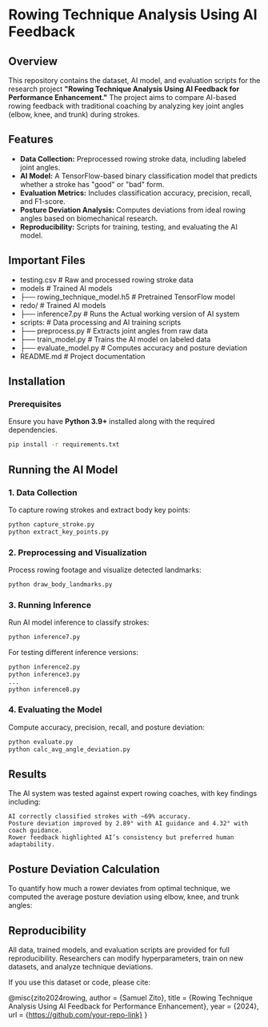 # Rowing Technique Analysis Using AI Feedback

## Overview
This repository contains the dataset, AI model, and evaluation scripts for the research project **"Rowing Technique Analysis Using AI Feedback for Performance Enhancement."** The project aims to compare AI-based rowing feedback with traditional coaching by analyzing key joint angles (elbow, knee, and trunk) during strokes.

## Features
- **Data Collection:** Preprocessed rowing stroke data, including labeled joint angles.
- **AI Model:** A TensorFlow-based binary classification model that predicts whether a stroke has "good" or "bad" form.
- **Evaluation Metrics:** Includes classification accuracy, precision, recall, and F1-score.
- **Posture Deviation Analysis:** Computes deviations from ideal rowing angles based on biomechanical research.
- **Reproducibility:** Scripts for training, testing, and evaluating the AI model.

## Important Files
- testing.csv                # Raw and processed rowing stroke data
- models                 # Trained AI models
- ├── rowing_technique_model.h5     # Pretrained TensorFlow model
- redo/                 # Trained AI models
- ├── inference7.py     # Runs the Actual working version of AI system
- scripts:                # Data processing and AI training scripts
- ├── preprocess.py       # Extracts joint angles from raw data
- ├── train_model.py      # Trains the AI model on labeled data
- ├── evaluate_model.py   # Computes accuracy and posture deviation
- README.md               # Project documentation


## Installation
### Prerequisites
Ensure you have **Python 3.9+** installed along with the required dependencies.

```sh
pip install -r requirements.txt
```

## Running the AI Model
### 1. Data Collection

To capture rowing strokes and extract body key points:
```sh
python capture_stroke.py
python extract_key_points.py
```
### 2. Preprocessing and Visualization

Process rowing footage and visualize detected landmarks:
```sh
python draw_body_landmarks.py
```
### 3. Running Inference

Run AI model inference to classify strokes:
```sh
python inference7.py
```
For testing different inference versions:
```sh
python inference2.py
python inference3.py
...
python inference8.py
```
### 4. Evaluating the Model

Compute accuracy, precision, recall, and posture deviation:
```sh
python evaluate.py
python calc_avg_angle_deviation.py
```
## Results

The AI system was tested against expert rowing coaches, with key findings including:

    AI correctly classified strokes with ~69% accuracy.
    Posture deviation improved by 2.89° with AI guidance and 4.32° with coach guidance.
    Rower feedback highlighted AI’s consistency but preferred human adaptability.

## Posture Deviation Calculation

To quantify how much a rower deviates from optimal technique, we computed the average posture deviation using elbow, knee, and trunk angles:
​​
## Reproducibility

All data, trained models, and evaluation scripts are provided for full reproducibility. Researchers can modify hyperparameters, train on new datasets, and analyze technique deviations.

If you use this dataset or code, please cite:

@misc{zito2024rowing,
  author = {Samuel Zito},
  title = {Rowing Technique Analysis Using AI Feedback for Performance Enhancement},
  year = {2024},
  url = {https://github.com/your-repo-link}
}
